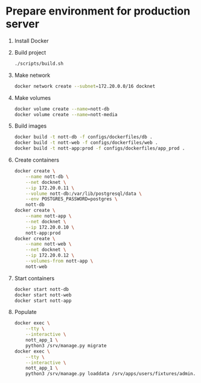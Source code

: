 # Prepare environment for production server

1. Install Docker

2. Build project

    ```sh
    ./scripts/build.sh
    ```

3. Make network

    ```sh
    docker network create --subnet=172.20.0.0/16 docknet
    ```

4. Make volumes

    ```sh
    docker volume create --name=nott-db
    docker volume create --name=nott-media
    ```

5. Build images

    ```sh
    docker build -t nott-db -f configs/dockerfiles/db .
    docker build -t nott-web -f configs/dockerfiles/web .
    docker build -t nott-app:prod -f configs/dockerfiles/app_prod .
    ```

6. Create containers

    ```sh
    docker create \
        --name nott-db \
        --net docknet \
        --ip 172.20.0.11 \
        --volume nott-db:/var/lib/postgresql/data \
        --env POSTGRES_PASSWORD=postgres \
        nott-db
    docker create \
        --name nott-app \
        --net docknet \
        --ip 172.20.0.10 \
        nott-app:prod
    docker create \
        --name nott-web \
        --net docknet \
        --ip 172.20.0.12 \
        --volumes-from nott-app \
        nott-web
    ```

7. Start containers

    ```sh
    docker start nott-db
    docker start nott-web
    docker start nott-app
    ```

8. Populate

    ```sh
    docker exec \
        --tty \
        --interactive \
        nott_app_1 \
        python3 /srv/manage.py migrate
    docker exec \
        --tty \
        --interactive \
        nott_app_1 \
        python3 /srv/manage.py loaddata /srv/apps/users/fixtures/admin.json
    ```
